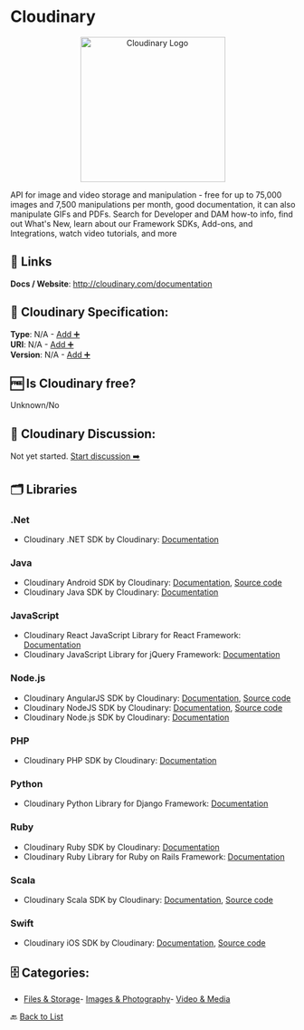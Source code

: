# Cloudinary
<p align="center">
    <img width="256" src="https://raw.githubusercontent.com/apis-list/apis-list/main/apis/cloudinary/logo_256x256.png" alt="Cloudinary Logo"/>
</p>
API for image and video storage and manipulation - free for up to 75,000 images and 7,500 manipulations per month, good documentation, it can also manipulate GIFs and PDFs. Search for Developer and DAM how-to info, find out What's New, learn about our Framework SDKs, Add-ons, and Integrations, watch video tutorials, and more

##  🔗 Links
**Docs / Website**: http://cloudinary.com/documentation

## 🧬 Cloudinary Specification:
**Type**: N/A - [Add ➕](https://github.com/apis-list/apis-list/edit/main/apis/cloudinary/cloudinary.yaml)  
**URI**: N/A - [Add ➕](https://github.com/apis-list/apis-list/edit/main/apis/cloudinary/cloudinary.yaml)  
**Version**: N/A - [Add ➕](https://github.com/apis-list/apis-list/edit/main/apis/cloudinary/cloudinary.yaml)

## 🆓 Is Cloudinary free?
 Unknown/No 

## 💬 Cloudinary Discussion:
Not yet started. [Start discussion ➡️](https://github.com/apis-list/apis-list/discussions/new)

## 🗂️ Libraries
### .Net
- Cloudinary .NET SDK by Cloudinary: [Documentation](http://cloudinary.com/documentation/dotnet_image_upload#server_side_upload)
### Java
- Cloudinary Android SDK by Cloudinary: [Documentation](https://github.com/cloudinary/cloudinary_java/blob/master/cloudinary-android/README.md), [Source code](https://github.com/cloudinary/cloudinary_java/tree/master/cloudinary-android)
- Cloudinary Java SDK by Cloudinary: [Documentation](http://cloudinary.com/documentation/java_image_upload#server_side_upload)
### JavaScript
- Cloudinary React JavaScript Library for React Framework: [Documentation](https://github.com/cloudinary/cloudinary-react)
- Cloudinary JavaScript Library for jQuery Framework: [Documentation](https://cloudinary.com/documentation/jquery_integration)
### Node.js
- Cloudinary AngularJS SDK by Cloudinary: [Documentation](https://github.com/cloudinary/cloudinary_angular/wiki), [Source code](https://github.com/cloudinary/cloudinary_angular)
- Cloudinary NodeJS SDK by Cloudinary: [Documentation](http://cloudinary.com/documentation/node_integration), [Source code](https://github.com/cloudinary/cloudinary_npm)
- Cloudinary Node.js SDK by Cloudinary: [Documentation](http://cloudinary.com/documentation/node_image_upload#server_side_upload)
### PHP
- Cloudinary PHP SDK by Cloudinary: [Documentation](http://cloudinary.com/documentation/php_image_upload#server_side_upload)
### Python
- Cloudinary Python Library for Django Framework: [Documentation](https://cloudinary.com/documentation/django_integration)
### Ruby
- Cloudinary Ruby SDK by Cloudinary: [Documentation](http://cloudinary.com/documentation/rails_image_upload#server_side_upload)
- Cloudinary Ruby Library for Ruby on Rails Framework: [Documentation](https://cloudinary.com/documentation/rails_integration)
### Scala
- Cloudinary Scala SDK by Cloudinary: [Documentation](https://github.com/cloudinary/cloudinary_scala/blob/master/README.md), [Source code](https://github.com/cloudinary/cloudinary_scala)
### Swift
- Cloudinary iOS SDK by Cloudinary: [Documentation](https://github.com/cloudinary/cloudinary_ios/blob/master/README.md), [Source code](https://github.com/cloudinary/cloudinary_ios)


## 🗄️ Categories:
- [Files & Storage](https://github.com/apis-list/apis-list#files--storage-)- [Images & Photography](https://github.com/apis-list/apis-list#images--photography-)- [Video & Media](https://github.com/apis-list/apis-list#video--media-)

🔙  [Back to List](https://github.com/apis-list/apis-list)
